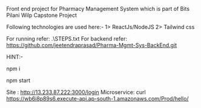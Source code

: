 Front end project for Pharmacy Management System which is part of Bits Pilani Wilp Capstone Project

Following technologies are used here:-
1> ReactJs/NodeJS
2> Tailwind css

For running refer: .\STEPS.txt
For backend refer:  https://github.com/jeetendraprasad/Pharma-Mgmt-Sys-BackEnd.git


HINT:-

npm i

npm start

Site : http://13.233.87.222:3000/login
Microservice: curl https://wb6i8p89s6.execute-api.ap-south-1.amazonaws.com/Prod/hello/
